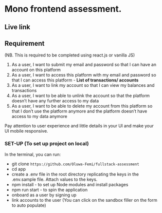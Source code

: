 # Mono frontend assessment. 

## Live link



## Requirement

(NB. This is required to be completed using react.js or vanilla JS)

1. As a user, I want to submit my email and password so that I can have an account on this platform
2. As a user, I want to access this platform with my email and password so that I can access this platform - **List of transactions/ accounts**
3. As a user, I want to link my account so that I can view my balances and transactions 
4. As a user, I want to be able to unlink the account so that the platform doesn’t have any further access to my data
5. As a user, I want to be able to delete my account from this platform so that I don’t use the platform anymore and the platform doesn’t have access to my data anymore

Pay attention to user experience and little details in your UI and make your UI mobile responsive.

### SET-UP (To set up project on local)
In the terminal, you can run:
* git clone `https://github.com/Oluwa-Femi/fullstack-assessment`
* cd app
* create a .env file in the root directory replicating the keys in the .env.sample file. Attach values to the keys. 
* npm install - to set up Node modules and install packages
* npm run start - to spin the application
* onboard as a user by signing up 
* link accounts to the user (You can click on the sandbox filler on the form to auto populate)
